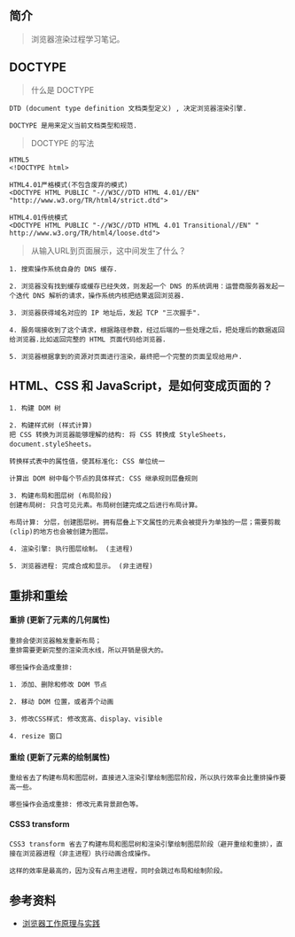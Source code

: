 ## 简介

> 浏览器渲染过程学习笔记。

## DOCTYPE

> 什么是 DOCTYPE

```text
DTD (document type definition 文档类型定义) , 决定浏览器渲染引擎.

DOCTYPE 是用来定义当前文档类型和规范.
```

> DOCTYPE 的写法

```text
HTML5
<!DOCTYPE html>

HTML4.01严格模式(不包含废弃的模式)
<DOCTYPE HTML PUBLIC "-//W3C//DTD HTML 4.01//EN" "http://www.w3.org/TR/html4/strict.dtd">

HTML4.01传统模式
<DOCTYPE HTML PUBLIC "-//W3C//DTD HTML 4.01 Transitional//EN" " http://www.w3.org/TR/html4/loose.dtd">
```

> 从输入URL到页面展示，这中间发生了什么？

```text
1. 搜索操作系统自身的 DNS 缓存.

2. 浏览器没有找到缓存或缓存已经失效，则发起一个 DNS 的系统调用：运营商服务器发起一个迭代 DNS 解析的请求，操作系统内核把结果返回浏览器.

3. 浏览器获得域名对应的 IP 地址后，发起 TCP "三次握手".

4. 服务端接收到了这个请求，根据路径参数，经过后端的一些处理之后，把处理后的数据返回给浏览器.比如返回完整的 HTML 页面代码给浏览器.

5. 浏览器根据拿到的资源对页面进行渲染，最终把一个完整的页面呈现给用户.
```

## HTML、CSS 和 JavaScript，是如何变成页面的？

```text
1. 构建 DOM 树

2. 构建样式树 (样式计算)
把 CSS 转换为浏览器能够理解的结构: 将 CSS 转换成 StyleSheets，document.styleSheets。

转换样式表中的属性值，使其标准化: CSS 单位统一

计算出 DOM 树中每个节点的具体样式: CSS 继承规则层叠规则

3. 构建布局和图层树 (布局阶段)
创建布局树: 只含可见元素。布局树创建完成之后进行布局计算。

布局计算: 分层，创建图层树。拥有层叠上下文属性的元素会被提升为单独的一层；需要剪裁(clip)的地方也会被创建为图层。

4. 渲染引擎: 执行图层绘制。 (主进程)

5. 浏览器进程: 完成合成和显示。 (非主进程)
```

## 重排和重绘

#### 重排 (更新了元素的几何属性)

```
重排会使浏览器触发重新布局；
重排需要更新完整的渲染流水线，所以开销是很大的。

哪些操作会造成重排: 

1. 添加、删除和修改 DOM 节点

2. 移动 DOM 位置，或者弄个动画

3. 修改CSS样式: 修改宽高、display、visible

4. resize 窗口
```

#### 重绘 (更新了元素的绘制属性)

```
重绘省去了构建布局和图层树，直接进入渲染引擎绘制图层阶段，所以执行效率会比重排操作要高一些。

哪些操作会造成重排: 修改元素背景颜色等。
```

#### CSS3 transform

```
CSS3 transform 省去了构建布局和图层树和渲染引擎绘制图层阶段（避开重绘和重排），直接在浏览器进程（非主进程）执行动画合成操作。

这样的效率是最高的，因为没有占用主进程，同时会跳过布局和绘制阶段。
```

## 参考资料

- [浏览器工作原理与实践](https://time.geekbang.org/column/intro/100033601)

